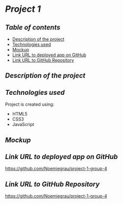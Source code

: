 # **_Project 1_**

## **_Table of contents_**
* [Description of the project](#description-of-the-project)
* [Technologies used](#technologies-used)
* [Mockup](#mockup)
* [Link URL to deployed app on GitHub](#link-URL-to-deployed-app-on-GitHub)
* [Link URL to GitHub Repository](#link-URL-to-GitHub-repository)

## **_Description of the project_**


## **_Technologies used_**
Project is created using:
* HTML5
* CSS3
* JavaScript

## **_Mockup_**


## **_Link URL to deployed app on GitHub_**
https://github.com/Noemiegrau/project-1-group-4

## **_Link URL to GitHub Repository_**
https://github.com/Noemiegrau/project-1-group-4